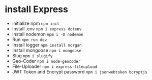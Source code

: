 # install Express

 - initialize npm
      ```npm init```
 - install .env
      ```npm i express dotenv```
 - install nodemon
      ```npm i -D nodemon```
 - Run
      ```npm run dev```
 - Install logger
     ```npm install morgan```
 - Install mongoose
     ```npm i mongoose```
 - Slug
     ```npm i slugify```
 - Geo-Coder
     ```npm i node-geocoder```
 - File-Uploader
     ```npm i express-fileupload``` 
 - JWT Token and Encrypt password
    ```npm i jsonwebtoken bcryptjs```

